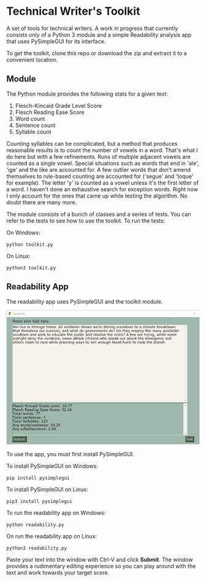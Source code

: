 # Technical Writer's Toolkit

A set of tools for technical writers. A work in progress that currently consists only of a Python 3 module and a simple Readability analysis app that uses PySimpleGUI for its interface.

To get the toolkit, clone this repo or download the zip and extract it to a convenient location.

## Module

The Python module provides the following stats for a given text:

1. Flesch-Kincaid Grade Level Score
2. Flesch Reading Ease Score
3. Word count
4. Sentence count
5. Syllable count

Counting syllables can be complicated, but a method that produces reasonable results is to count the number of vowels in a word. That's what I do here but with a few refinements. Runs of multiple adjacent vowels are counted as a single vowel. Special situations such as words that end in 'ale', 'ige' and the like are accounted for. A few outlier words that don't amend themselves to rule-based counting are accounted for ('segue' and 'toque' for example). The letter 'y' is counted as a vowel unless it's the first letter of a word. I haven't done an exhaustive search for exception words. Right now I only account for the ones that came up while testing the algorithm. No doubt there are many more.

The module consists of a bunch of classes and a series of tests. You can refer to the tests to see how to use the toolkit. To run the tests:

On Windows:

    python toolkit.py

On Linux:

    python3 toolkit.py

## Readability App

The readability app uses PySimpleGUI and the toolkit module.

![Readability App](readability.png)

To use the app, you must first install PySimpleGUI.

To install PySimpleGUI on Windows:

    pip install pysimplegui

To install PySimpleGUI on Linux:

    pip3 install pysimplegui

To run the readability app on Windows:

    python readability.py

On run the readability app on Linux:

    python3 readability.py

Paste your text into the window with Ctrl-V and click **Submit**. The window provides a rudimentary editing experience so you can play around with the text and work towards your target score.



